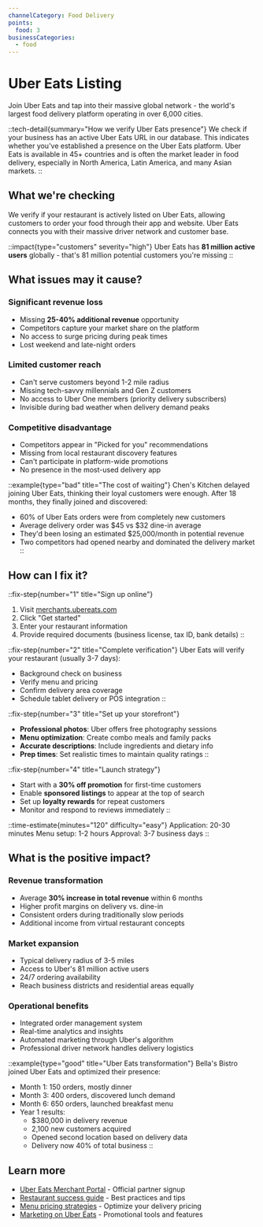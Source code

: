 ```yaml
---
channelCategory: Food Delivery
points:
  food: 3
businessCategories:
  - food
---
```


# Uber Eats Listing

Join Uber Eats and tap into their massive global network - the world's largest food delivery platform operating in over 6,000 cities.

::tech-detail{summary="How we verify Uber Eats presence"}
We check if your business has an active Uber Eats URL in our database. This indicates whether you've established a presence on the Uber Eats platform. Uber Eats is available in 45+ countries and is often the market leader in food delivery, especially in North America, Latin America, and many Asian markets.
::

## What we're checking

We verify if your restaurant is actively listed on Uber Eats, allowing customers to order your food through their app and website. Uber Eats connects you with their massive driver network and customer base.

::impact{type="customers" severity="high"}
Uber Eats has **81 million active users** globally - that's 81 million potential customers you're missing
::

## What issues may it cause?

### Significant revenue loss
- Missing **25-40% additional revenue** opportunity
- Competitors capture your market share on the platform
- No access to surge pricing during peak times
- Lost weekend and late-night orders

### Limited customer reach
- Can't serve customers beyond 1-2 mile radius
- Missing tech-savvy millennials and Gen Z customers
- No access to Uber One members (priority delivery subscribers)
- Invisible during bad weather when delivery demand peaks

### Competitive disadvantage
- Competitors appear in "Picked for you" recommendations
- Missing from local restaurant discovery features
- Can't participate in platform-wide promotions
- No presence in the most-used delivery app

::example{type="bad" title="The cost of waiting"}
Chen's Kitchen delayed joining Uber Eats, thinking their loyal customers were enough. After 18 months, they finally joined and discovered:
- 60% of Uber Eats orders were from completely new customers
- Average delivery order was $45 vs $32 dine-in average
- They'd been losing an estimated $25,000/month in potential revenue
- Two competitors had opened nearby and dominated the delivery market
::

## How can I fix it?

::fix-step{number="1" title="Sign up online"}
1. Visit [merchants.ubereats.com](https://merchants.ubereats.com)
2. Click "Get started"
3. Enter your restaurant information
4. Provide required documents (business license, tax ID, bank details)
::

::fix-step{number="2" title="Complete verification"}
Uber Eats will verify your restaurant (usually 3-7 days):
- Background check on business
- Verify menu and pricing
- Confirm delivery area coverage
- Schedule tablet delivery or POS integration
::

::fix-step{number="3" title="Set up your storefront"}
- **Professional photos**: Uber offers free photography sessions
- **Menu optimization**: Create combo meals and family packs
- **Accurate descriptions**: Include ingredients and dietary info
- **Prep times**: Set realistic times to maintain quality ratings
::

::fix-step{number="4" title="Launch strategy"}
- Start with a **30% off promotion** for first-time customers
- Enable **sponsored listings** to appear at the top of search
- Set up **loyalty rewards** for repeat customers
- Monitor and respond to reviews immediately
::

::time-estimate{minutes="120" difficulty="easy"}
Application: 20-30 minutes
Menu setup: 1-2 hours
Approval: 3-7 business days
::

## What is the positive impact?

### Revenue transformation
- Average **30% increase in total revenue** within 6 months
- Higher profit margins on delivery vs. dine-in
- Consistent orders during traditionally slow periods
- Additional income from virtual restaurant concepts

### Market expansion
- Typical delivery radius of 3-5 miles
- Access to Uber's 81 million active users
- 24/7 ordering availability
- Reach business districts and residential areas equally

### Operational benefits
- Integrated order management system
- Real-time analytics and insights
- Automated marketing through Uber's algorithm
- Professional driver network handles delivery logistics

::example{type="good" title="Uber Eats transformation"}
Bella's Bistro joined Uber Eats and optimized their presence:
- Month 1: 150 orders, mostly dinner
- Month 3: 400 orders, discovered lunch demand
- Month 6: 650 orders, launched breakfast menu
- Year 1 results:
  - $380,000 in delivery revenue
  - 2,100 new customers acquired
  - Opened second location based on delivery data
  - Delivery now 40% of total business
::

## Learn more

- [Uber Eats Merchant Portal](https://merchants.ubereats.com) - Official partner signup
- [Restaurant success guide](https://www.uber.com/us/en/deliver/restaurants/) - Best practices and tips
- [Menu pricing strategies](https://www.uber.com/blog/uber-eats-menu-pricing/) - Optimize your delivery pricing
- [Marketing on Uber Eats](https://merchants.ubereats.com/us/en/marketing/) - Promotional tools and features 